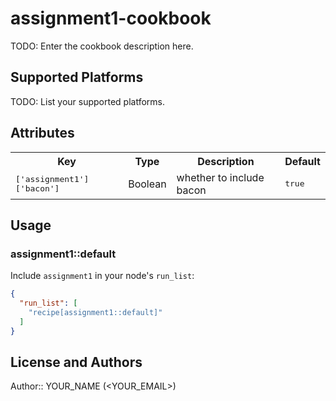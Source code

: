# assignment1-cookbook

TODO: Enter the cookbook description here.

## Supported Platforms

TODO: List your supported platforms.

## Attributes

<table>
  <tr>
    <th>Key</th>
    <th>Type</th>
    <th>Description</th>
    <th>Default</th>
  </tr>
  <tr>
    <td><tt>['assignment1']['bacon']</tt></td>
    <td>Boolean</td>
    <td>whether to include bacon</td>
    <td><tt>true</tt></td>
  </tr>
</table>

## Usage

### assignment1::default

Include `assignment1` in your node's `run_list`:

```json
{
  "run_list": [
    "recipe[assignment1::default]"
  ]
}
```

## License and Authors

Author:: YOUR_NAME (<YOUR_EMAIL>)
